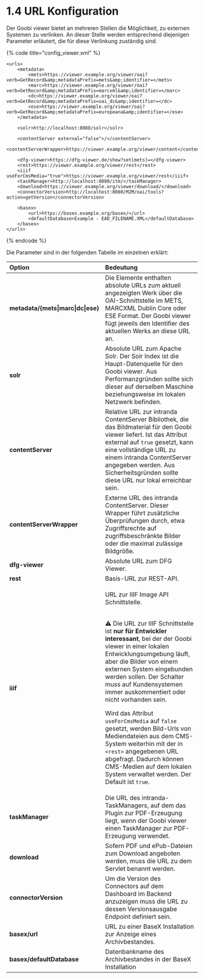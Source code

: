 # 1.4 URL Konfiguration

Der Goobi viewer bietet an mehreren Stellen die Möglichkeit, zu externen Systemen zu verlinken. An dieser Stelle werden entsprechend diejenigen Parameter erläutert, die für diese Verlinkung zuständig sind.

{% code title="config\_viewer.xml" %}
```markup
<urls>
    <metadata>
        <mets>https://viewer.example.org/viewer/oai?verb=GetRecord&amp;metadataPrefix=mets&amp;identifier=</mets>
        <marc>https://viewer.example.org/viewer/oai?verb=GetRecord&amp;metadataPrefix=marcxml&amp;identifier=</marc>
        <dc>https://viewer.example.org/viewer/oai?verb=GetRecord&amp;metadataPrefix=oai_dc&amp;identifier=</dc>
        <ese>https://viewer.example.org/viewer/oai?verb=GetRecord&amp;metadataPrefix=europeana&amp;identifier=</ese>
    </metadata>
    
    <solr>http://localhost:8080/solr</solr>
    
    <contentServer external="false">/</contentServer>
    <contentServerWrapper>https://viewer.example.org/viewer/content</contentServerWrapper>
 
    <dfg-viewer>https://dfg-viewer.de/show?set[mets]=</dfg-viewer>
    <rest>https://viewer.example.org/viewer/rest</rest>
    <iiif useForCmsMedia="true">https://viewer.example.org/viewer/rest</iiif>
    <taskManager>http://localhost:8080/itm/</taskManager>
    <download>https://viewer.example.org/viewer/download/</download>
    <connectorVersion>http://localhost:8080/M2M/oai/tools?action=getVersion</connectorVersion>

    <basex>
        <url>https://basex.example.org/basex/</url>
        <defaultDatabase>Example - EAD_FILENAME.XML</defaultDatabase>
    </basex>
</urls>
```
{% endcode %}

Die Parameter sind in der folgenden Tabelle im einzelnen erklärt:

<table>
  <thead>
    <tr>
      <th style="text-align:left">Option</th>
      <th style="text-align:left">Bedeutung</th>
    </tr>
  </thead>
  <tbody>
    <tr>
      <td style="text-align:left"><b>metadata/(mets|marc|dc|ese)</b>
      </td>
      <td style="text-align:left">Die Elemente enthalten absolute URLs zum aktuell angezeigten Werk &#xFC;ber
        die OAI-Schnittstelle im METS, MARCXML Dublin Core oder ESE Format. Der
        Goobi viewer f&#xFC;gt jeweils den Identifier des aktuellen Werks an diese
        URL an.</td>
    </tr>
    <tr>
      <td style="text-align:left"><b>solr</b>
      </td>
      <td style="text-align:left">Absolute URL zum Apache Solr. Der Solr Index ist die Haupt-Datenquelle
        f&#xFC;r den Goobi viewer. Aus Performanzgr&#xFC;nden sollte sich dieser
        auf derselben Maschine beziehungsweise im lokalen Netzwerk befinden.</td>
    </tr>
    <tr>
      <td style="text-align:left"><b>contentServer</b>
      </td>
      <td style="text-align:left">Relative URL zur intranda ContentServer Bibliothek, die das Bildmaterial
        f&#xFC;r den Goobi viewer liefert. Ist das Attribut external auf <code>true</code> gesetzt,
        kann eine vollst&#xE4;ndige URL zu einem intranda ContentServer angegeben
        werden. Aus Sicherheitsgr&#xFC;nden sollte diese URL nur lokal erreichbar
        sein.</td>
    </tr>
    <tr>
      <td style="text-align:left"><b>contentServerWrapper</b>
      </td>
      <td style="text-align:left">Externe URL des intranda ContentServer. Dieser Wrapper f&#xFC;hrt zus&#xE4;tzliche
        &#xDC;berpr&#xFC;fungen durch, etwa Zugriffsrechte auf zugriffsbeschr&#xE4;nkte
        Bilder oder die maximal zul&#xE4;ssige Bildgr&#xF6;&#xDF;e.</td>
    </tr>
    <tr>
      <td style="text-align:left"><b>dfg-viewer</b>
      </td>
      <td style="text-align:left">Absolute URL zum DFG Viewer.</td>
    </tr>
    <tr>
      <td style="text-align:left"><b>rest</b>
      </td>
      <td style="text-align:left">Basis-URL zur REST-API.</td>
    </tr>
    <tr>
      <td style="text-align:left"><b>iiif</b>
      </td>
      <td style="text-align:left">
        <p>URL zur IIIF Image API Schnittstelle.</p>
        <p><b><br /></b>&#x26A0; Die URL zur IIIF Schnittstelle ist <b>nur f&#xFC;r Entwickler interessant</b>,
          bei der der Goobi viewer in einer lokalen Entwicklungsumgebung l&#xE4;uft,
          aber die Bilder von einem externen System eingebunden werden sollen. Der
          Schalter muss auf Kundensystemen immer auskommentiert oder nicht vorhanden
          sein.</p>
        <p>Wird das Attribut <code>useForCmsMedia</code> auf <code>false</code> gesetzt,
          werden Bild-Urls von Mediendateien aus dem CMS-System weiterhin mit der
          in <code>&lt;rest&gt;</code> angegebenen URL abgefragt. Dadurch k&#xF6;nnen
          CMS-Medien auf dem lokalen System verwaltet werden. Der Default ist <code>true</code>.</p>
      </td>
    </tr>
    <tr>
      <td style="text-align:left"><b>taskManager</b>
      </td>
      <td style="text-align:left">Die URL des intranda-TaskManagers, auf dem das Plugin zur PDF-Erzeugung
        liegt, wenn der Goobi viewer einen TaskManager zur PDF-Erzeugung verwendet.</td>
    </tr>
    <tr>
      <td style="text-align:left"><b>download</b>
      </td>
      <td style="text-align:left">Sofern PDF und ePub-Dateien zum Download angeboten werden, muss die URL
        zu dem Servlet benannt werden.</td>
    </tr>
    <tr>
      <td style="text-align:left"><b>connectorVersion</b>
      </td>
      <td style="text-align:left">Um die Version des Connectors auf dem Dashboard im Backend anzuzeigen
        muss die URL zu dessen Versionsausgabe Endpoint definiert sein.</td>
    </tr>
    <tr>
      <td style="text-align:left"><b>basex/url</b>
      </td>
      <td style="text-align:left">URL zu einer BaseX Installation zur Anzeige eines Archivbestandes.</td>
    </tr>
    <tr>
      <td style="text-align:left"><b>basex/defaultDatabase</b>
      </td>
      <td style="text-align:left">Datenbankname des Archivbestandes in der BaseX Installation</td>
    </tr>
  </tbody>
</table>

